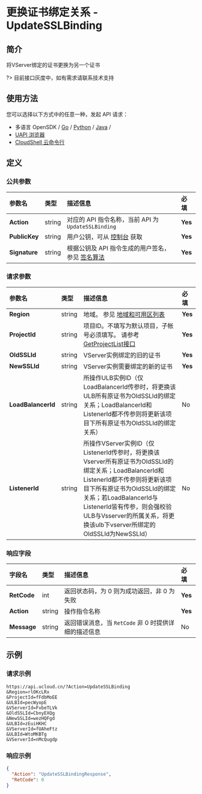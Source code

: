 # 更换证书绑定关系 - UpdateSSLBinding

## 简介

将VServer绑定的证书更换为另一个证书

?> 目前接口灰度中，如有需求请联系技术支持




## 使用方法

您可以选择以下方式中的任意一种，发起 API 请求：
- 多语言 OpenSDK / [Go](https://github.com/ucloud/ucloud-sdk-go) / [Python](https://github.com/ucloud/ucloud-sdk-python3) / [Java](https://github.com/ucloud/ucloud-sdk-java) /
- [UAPI 浏览器](https://console.ucloud.cn/uapi/detail?id=UpdateSSLBinding)
- [CloudShell 云命令行](https://shell.ucloud.cn/)


## 定义

### 公共参数

| 参数名 | 类型 | 描述信息 | 必填 |
|:---|:---|:---|:---|
| **Action**     | string  | 对应的 API 指令名称，当前 API 为 `UpdateSSLBinding`                        | **Yes** |
| **PublicKey**  | string  | 用户公钥，可从 [控制台](https://console.ucloud.cn/uapi/apikey) 获取                                             | **Yes** |
| **Signature**  | string  | 根据公钥及 API 指令生成的用户签名，参见 [签名算法](api/summary/signature.md)  | **Yes** |

### 请求参数

| 参数名 | 类型 | 描述信息 | 必填 |
|:---|:---|:---|:---|
| **Region** | string | 地域。 参见 [地域和可用区列表](https://docs.ucloud.cn/api/summary/regionlist) |**Yes**|
| **ProjectId** | string | 项目ID。不填写为默认项目，子帐号必须填写。 请参考[GetProjectList接口](https://docs.ucloud.cn/api/summary/get_project_list) |**Yes**|
| **OldSSLId** | string | VServer实例绑定的旧的证书 |**Yes**|
| **NewSSLId** | string | VServer实例需要绑定的新的证书 |**Yes**|
| **LoadBalancerId** | string | 所操作ULB实例ID（仅LoadBalancerId传参时，将更换该ULB所有原证书为OldSSLId的绑定关系；LoadBalancerId和ListenerId都不传参则将更新该项目下所有原证书为OldSSLId的绑定关系） |No|
| **ListenerId** | string | 所操作VServer实例ID（仅ListenerId传参时，将更换该Vserver所有原证书为OldSSLId的绑定关系；LoadBalancerId和ListenerId都不传参则将更新该项目下所有原证书为OldSSLId的绑定关系；若LoadBalancerId与ListenerId皆有传参，则会强校验ULB与Vsserver的所属关系，将更换该ulb下vserver所绑定的OldSSLId为NewSSLId） |No|

### 响应字段

| 字段名 | 类型 | 描述信息 | 必填 |
|:---|:---|:---|:---|
| **RetCode** | int | 返回状态码，为 0 则为成功返回，非 0 为失败 |**Yes**|
| **Action** | string | 操作指令名称 |**Yes**|
| **Message** | string | 返回错误消息，当 `RetCode` 非 0 时提供详细的描述信息 |No|




## 示例

### 请求示例
    
```
https://api.ucloud.cn/?Action=UpdateSSLBinding
&Region=rlOKcLRx
&ProjectId=fFdbMoEE
&ULBId=pecWyopE
&VServerId=FvbeTLVk
&OldSSLId=CbnyEXQg
&NewSSLId=wezHQFgd
&ULBId=zEuiHKHC
&VServerId=fUAheFtz
&ULBId=WtoMKBTg
&VServerId=nMcQugdp
```

### 响应示例
    
```json
{
  "Action": "UpdateSSLBindingResponse",
  "RetCode": 0
}
```





